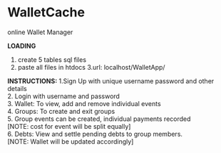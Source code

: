 # WalletCache
online Wallet Manager

**LOADING**
1. create 5 tables sql files
2. paste all files in htdocs
3.url: localhost/WalletApp/

**INSTRUCTIONS:**
1.Sign Up with unique username password and other details  
2. Login with username and password  
3. Wallet: To view, add and remove individual events  
4. Groups: To create and exit groups  
5. Group events can be created, individual payments recorded    
[NOTE: cost for event will be split equally]  
6. Debts: View and settle pending debts to group members.  
[NOTE: Wallet will be updated accordingly]

